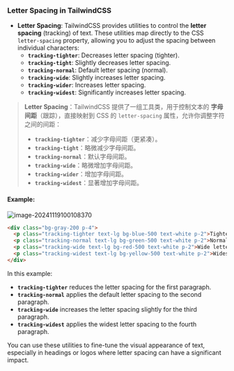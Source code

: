 ### Letter Spacing in TailwindCSS

- **Letter Spacing**: TailwindCSS provides utilities to control the **letter spacing** (tracking) of text. These utilities map directly to the CSS `letter-spacing` property, allowing you to adjust the spacing between individual characters:
  - **`tracking-tighter`**: Decreases letter spacing (tighter).
  - **`tracking-tight`**: Slightly decreases letter spacing.
  - **`tracking-normal`**: Default letter spacing (normal).
  - **`tracking-wide`**: Slightly increases letter spacing.
  - **`tracking-wider`**: Increases letter spacing.
  - **`tracking-widest`**: Significantly increases letter spacing.

> **Letter Spacing**：TailwindCSS 提供了一组工具类，用于控制文本的 **字母间距**（跟踪），直接映射到 CSS 的 `letter-spacing` 属性，允许你调整字符之间的间距：
> - **`tracking-tighter`**：减少字母间距（更紧凑）。
> - **`tracking-tight`**：略微减少字母间距。
> - **`tracking-normal`**：默认字母间距。
> - **`tracking-wide`**：略微增加字母间距。
> - **`tracking-wider`**：增加字母间距。
> - **`tracking-widest`**：显著增加字母间距。

#### Example:

![image-20241119100108370](C:\Users\10691\AppData\Roaming\Typora\typora-user-images\image-20241119100108370.png)

```html
<div class="bg-gray-200 p-4">
  <p class="tracking-tighter text-lg bg-blue-500 text-white p-2">Tighter letter spacing (tracking-tighter)</p>
  <p class="tracking-normal text-lg bg-green-500 text-white p-2">Normal letter spacing (tracking-normal)</p>
  <p class="tracking-wide text-lg bg-red-500 text-white p-2">Wide letter spacing (tracking-wide)</p>
  <p class="tracking-widest text-lg bg-yellow-500 text-white p-2">Widest letter spacing (tracking-widest)</p>
</div>
```

In this example:
- **`tracking-tighter`** reduces the letter spacing for the first paragraph.
- **`tracking-normal`** applies the default letter spacing to the second paragraph.
- **`tracking-wide`** increases the letter spacing slightly for the third paragraph.
- **`tracking-widest`** applies the widest letter spacing to the fourth paragraph.

You can use these utilities to fine-tune the visual appearance of text, especially in headings or logos where letter spacing can have a significant impact.